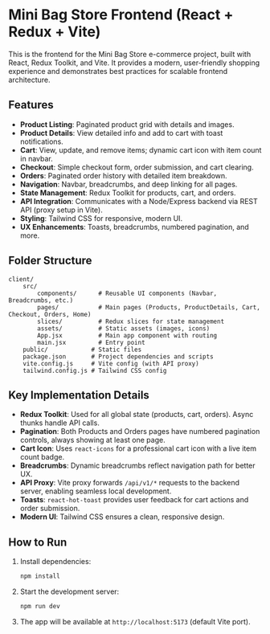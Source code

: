 
# Mini Bag Store Frontend (React + Redux + Vite)

This is the frontend for the Mini Bag Store e-commerce project, built with React, Redux Toolkit, and Vite. It provides a modern, user-friendly shopping experience and demonstrates best practices for scalable frontend architecture.

## Features

- **Product Listing**: Paginated product grid with details and images.
- **Product Details**: View detailed info and add to cart with toast notifications.
- **Cart**: View, update, and remove items; dynamic cart icon with item count in navbar.
- **Checkout**: Simple checkout form, order submission, and cart clearing.
- **Orders**: Paginated order history with detailed item breakdown.
- **Navigation**: Navbar, breadcrumbs, and deep linking for all pages.
- **State Management**: Redux Toolkit for products, cart, and orders.
- **API Integration**: Communicates with a Node/Express backend via REST API (proxy setup in Vite).
- **Styling**: Tailwind CSS for responsive, modern UI.
- **UX Enhancements**: Toasts, breadcrumbs, numbered pagination, and more.

## Folder Structure

```
client/
	src/
		components/      # Reusable UI components (Navbar, Breadcrumbs, etc.)
		pages/           # Main pages (Products, ProductDetails, Cart, Checkout, Orders, Home)
		slices/          # Redux slices for state management
		assets/          # Static assets (images, icons)
		App.jsx          # Main app component with routing
		main.jsx         # Entry point
	public/            # Static files
	package.json       # Project dependencies and scripts
	vite.config.js     # Vite config (with API proxy)
	tailwind.config.js # Tailwind CSS config
```

## Key Implementation Details

- **Redux Toolkit**: Used for all global state (products, cart, orders). Async thunks handle API calls.
- **Pagination**: Both Products and Orders pages have numbered pagination controls, always showing at least one page.
- **Cart Icon**: Uses `react-icons` for a professional cart icon with a live item count badge.
- **Breadcrumbs**: Dynamic breadcrumbs reflect navigation path for better UX.
- **API Proxy**: Vite proxy forwards `/api/v1/*` requests to the backend server, enabling seamless local development.
- **Toasts**: `react-hot-toast` provides user feedback for cart actions and order submission.
- **Modern UI**: Tailwind CSS ensures a clean, responsive design.

## How to Run

1. Install dependencies:
	 ```sh
	 npm install
	 ```
2. Start the development server:
	 ```sh
	 npm run dev
	 ```
3. The app will be available at `http://localhost:5173` (default Vite port).




